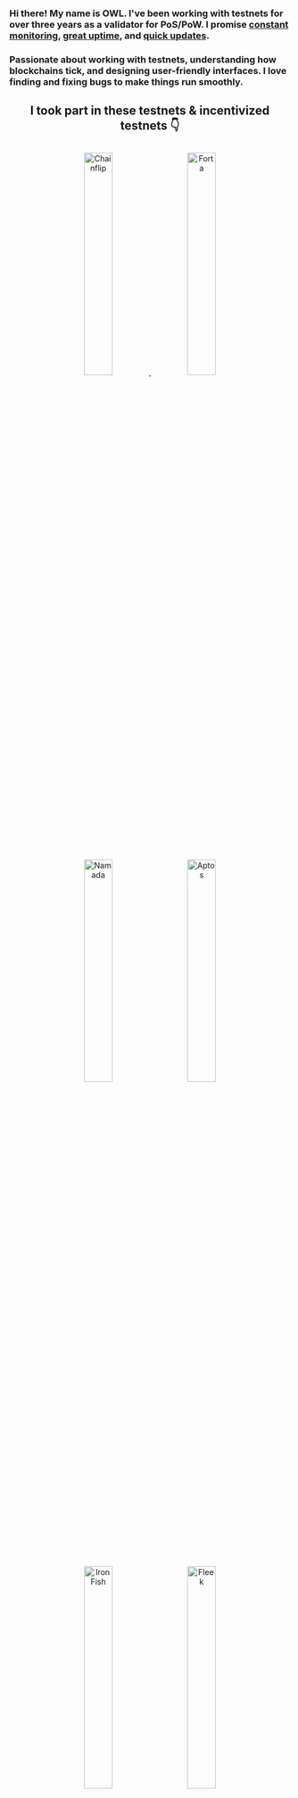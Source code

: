 ### Hi there! My name is OWL. I've been working with testnets for over three years as a validator for PoS/PoW. I promise <u>constant monitoring</u>, <u>great uptime</u>, and <u>quick updates</u>. 
### Passionate about working with testnets, understanding how blockchains tick, and designing user-friendly interfaces. I love finding and fixing bugs to make things run smoothly. 

## <center>I took part in these testnets & incentivized testnets 👇</center>
<p align="center">
  <a href="https://blocks-perseverance.chainflip.io/validators/cFL44KqTAhdDULrMYtBBMJRqvbC5PD4HVvmshr3bwF7tc13XF" target="_blank">
    <img src="https://i.imgur.com/oLBRhrc.png" width="32%" alt="Chainflip" style="margin: 10px;" />
  </a>
  <img src="https://i.imgur.com/dzMUUk7.png" width="32%" alt="Forta" style="margin: 10px;" />
  <img src="https://i.imgur.com/P8m4RaK.png" width="32%" alt="Namada" style="margin: 10px;" />
  <img src="https://i.imgur.com/AM3vKTi.png" width="32%" alt="Aptos" style="margin: 10px;" />
  <img src="https://i.imgur.com/hidovhy.png" width="32%" alt="IronFish" style="margin: 10px;" />
  <img src="https://i.imgur.com/q3py7kL.png" width="32%" alt="Fleek" style="margin: 10px;" />  
  <img src="https://i.imgur.com/5BvTjVQ.png" width="32%" alt="Starknet" style="margin: 10px;" />
  <img src="https://i.imgur.com/Iard6nz.png" width="32%" alt="Aleo" style="margin: 10px;" />
  <img src="https://i.imgur.com/t69EjCO.png" width="32%" alt="SUI" style="margin: 10px;" />
  <img src="https://i.imgur.com/VC2JCxE.png" width="32%" alt="SEI" style="margin: 10px;" />
  <img src="https://i.imgur.com/sSxsQpV.png" width="32%" alt="KYVE" style="margin: 10px;" />
  <img src="https://i.imgur.com/iUNNsCF.png" width="32%" alt="MASSA" style="margin: 10px;" />
</p>




<!--
**BrainCord/BrainCord** is a ✨ _special_ ✨ repository because its `README.md` (this file) appears on your GitHub profile.

Here are some ideas to get you started:

- 🔭 I’m currently working on ...
- 🌱 I’m currently learning ...
- 👯 I’m looking to collaborate on ...
- 🤔 I’m looking for help with ...
- 💬 Ask me about ...
- 📫 How to reach me: ...
- 😄 Pronouns: ...
- ⚡ Fun fact: ...
-->
